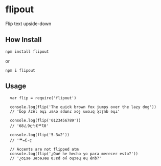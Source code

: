# flipout
Flip text upside-down

## How Install

`npm install flipout`

or 

`npm i flipout`

## Usage

```
  var flip = require('flipout')

  console.log(flip('The quick brown fox jumps over the lazy dog'))
  // 'ƃop ʎzɐl ǝɥʇ ɹǝʌo sdɯnɾ xoɟ uʍoɹq ʞɔᴉnb ǝɥ⊥'

  console.log(flip('0123456789'))
  // '68ㄥ9ϛㄣƐᄅƖ0'

  console.log(flip('5-3=2'))
  // 'ᄅ=Ɛ-ϛ

  // Accents are not flipped atm
  console.log(flip('¿Qué he hecho yo para merecer esto?'))
  // '¿oʇsǝ ɹǝɔǝɹǝɯ ɐɹɐd oʎ oɥɔǝɥ ǝɥ énb?'
```
